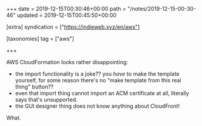 +++
date = 2019-12-15T00:30:46+00:00
path = "/notes/2019-12-15-00-30-46"
updated = 2019-12-15T00:45:50+00:00

[extra]
syndication = ["https://indieweb.xyz/en/aws"]

[taxonomies]
tag = ["aws"]

+++

AWS CloudFormation looks rather disappointing:

- the import functionality is a joke?? you *have* to make the template yourself, for some reason there's no "make template from this real thing" button??
- even that import thing cannot import an ACM certificate at all, literally says that's unsupported.
- the GUI designer thing does not know anything about CloudFront!

What.